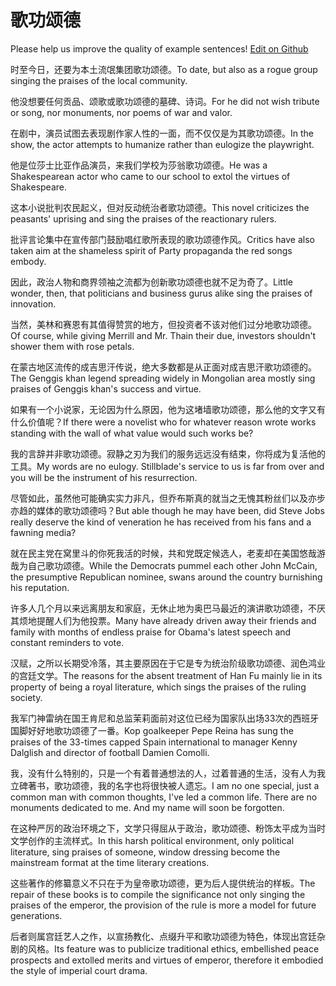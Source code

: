 # 歌功颂德

Please help us improve the quality of example sentences! [Edit on Github](https://github.com/jiyushe/jiyu-example-sentence-source/blob/main/chinese/gegongsongde.md)

<p><span class="chinese">时至今日，还要为本土流氓集团歌功颂德。</span><span class="english">To date, but also as a rogue group singing the praises of the local community.</span></p>

<p><span class="chinese">他没想要任何贡品、颂歌或歌功颂德的墓碑、诗词。</span><span class="english">For he did not wish tribute or song, nor monuments, nor poems of war and valor.</span></p>

<p><span class="chinese">在剧中，演员试图去表现剧作家人性的一面，而不仅仅是为其歌功颂德。</span><span class="english">In the show, the actor attempts to humanize rather than eulogize the playwright.</span></p>

<p><span class="chinese">他是位莎士比亚作品演员，来我们学校为莎翁歌功颂德。</span><span class="english">He was a Shakespearean actor who came to our school to extol the virtues of Shakespeare.</span></p>

<p><span class="chinese">这本小说批判农民起义，但对反动统治者歌功颂德。</span><span class="english">This novel criticizes the peasants' uprising and sing the praises of the reactionary rulers.</span></p>

<p><span class="chinese">批评言论集中在宣传部门鼓励唱红歌所表现的歌功颂德作风。</span><span class="english">Critics have also taken aim at the shameless spirit of Party propaganda the red songs embody.</span></p>

<p><span class="chinese">因此，政治人物和商界领袖之流都为创新歌功颂德也就不足为奇了。</span><span class="english">Little wonder, then, that politicians and business gurus alike sing the praises of innovation.</span></p>

<p><span class="chinese">当然，美林和赛恩有其值得赞赏的地方，但投资者不该对他们过分地歌功颂德。</span><span class="english">Of course, while giving Merrill and Mr. Thain their due, investors shouldn't shower them with rose petals.</span></p>

<p><span class="chinese">在蒙古地区流传的成吉思汗传说，绝大多数都是从正面对成吉思汗歌功颂德的。</span><span class="english">The Genggis khan legend spreading widely in Mongolian area mostly sing praises of Genggis khan's success and virtue.</span></p>

<p><span class="chinese">如果有一个小说家，无论因为什么原因，他为这堵墙歌功颂德，那么他的文字又有什么价值呢？</span><span class="english">If there were a novelist who for whatever reason wrote works standing with the wall of what value would such works be?</span></p>

<p><span class="chinese">我的言辞并非歌功颂德。寂静之刃为我们的服务远远没有结束，你将成为复活他的工具。</span><span class="english">My words are no eulogy. Stillblade's service to us is far from over and you will be the instrument of his resurrection.</span></p>

<p><span class="chinese">尽管如此，虽然他可能确实实力非凡，但乔布斯真的就当之无愧其粉丝们以及亦步亦趋的媒体的歌功颂德吗？</span><span class="english">But able though he may have been, did Steve Jobs really deserve the kind of veneration he has received from his fans and a fawning media?</span></p>

<p><span class="chinese">就在民主党在窝里斗的你死我活的时候，共和党既定候选人，老麦却在美国悠哉游哉为自己歌功颂德。</span><span class="english">While the Democrats pummel each other John McCain, the presumptive Republican nominee, swans around the country burnishing his reputation.</span></p>

<p><span class="chinese">许多人几个月以来远离朋友和家庭，无休止地为奥巴马最近的演讲歌功颂德，不厌其烦地提醒人们为他投票。</span><span class="english">Many have already driven away their friends and family with months of endless praise for Obama's latest speech and constant reminders to vote.</span></p>

<p><span class="chinese">汉赋，之所以长期受冷落，其主要原因在于它是专为统治阶级歌功颂德、润色鸿业的宫廷文学。</span><span class="english">The reasons for the absent treatment of Han Fu mainly lie in its property of being a royal literature, which sings the praises of the ruling society.</span></p>

<p><span class="chinese">我军门神雷纳在国王肯尼和总监茉莉面前对这位已经为国家队出场33次的西班牙国脚好好地歌功颂德了一番。</span><span class="english">Kop goalkeeper Pepe Reina has sung the praises of the 33-times capped Spain international to manager Kenny Dalglish and director of football Damien Comolli.</span></p>

<p><span class="chinese">我，没有什么特别的，只是一个有着普通想法的人，过着普通的生活，没有人为我立碑著书，歌功颂德，我的名字也将很快被人遗忘。</span><span class="english">I am no one special, just a common man with common thoughts, I've led a common life. There are no monuments dedicated to me. And my name will soon be forgotten.</span></p>

<p><span class="chinese">在这种严厉的政治环境之下，文学只得屈从于政治，歌功颂德、粉饰太平成为当时文学创作的主流样式。</span><span class="english">In this harsh political environment, only political literature, sing praises of someone, window dressing become the mainstream format at the time literary creations.</span></p>

<p><span class="chinese">这些著作的修纂意义不只在于为皇帝歌功颂德，更为后人提供统治的样板。</span><span class="english">The repair of these books is to compile the significance not only singing the praises of the emperor, the provision of the rule is more a model for future generations.</span></p>

<p><span class="chinese">后者则属宫廷艺人之作，以宣扬教化、点缀升平和歌功颂德为特色，体现出宫廷杂剧的风格。</span><span class="english">Its feature was to publicize traditional ethics, embellished peace prospects and extolled merits and virtues of emperor, therefore it embodied the style of imperial court drama.</span></p>

